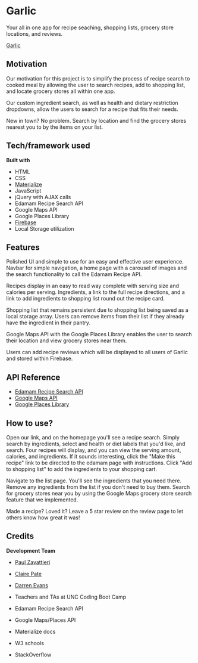 # Garlic

Your all in one app for recipe seaching, shopping lists, grocery store locations, and reviews.

[Garlic](https://paulz92.github.io/garlic/)

## Motivation

Our motivation for this project is to simplify the process of recipe search to cooked meal by allowing the user to search recipes, add to shopping list, and locate grocery stores all within one app. 

Our custom ingredient search, as well as health and dietary restriction dropdowns, allow the users to search for a recipe that fits their needs. 

New in town? No problem. Search by location and find the grocery stores nearest you to by the items on your list.

## Tech/framework used

<b>Built with</b>
- HTML
- CSS
- [Materialize](http://materializecss.com/)
- JavaScript
- jQuery with AJAX calls
- Edamam Recipe Search API
- Google Maps API
- Google Places Library
- [Firebase](https://firebase.google.com/)
- Local Storage utilization

## Features

Polished UI and simple to use for an easy and effective user experience. Navbar for simple navigation, a home page with a carousel of images and the search functionality to call the Edamam Recipe API. 

Recipes display in an easy to read way complete with serving size and calories per serving. Ingredients, a link to the full recipe directions, and a link to add ingredients to shopping list round out the recipe card.

Shopping list that remains persistent due to shopping list being saved as a local storage array. Users can remove items from their list if they already have the ingredient in their pantry.

Google Maps API with the Google Places Library enables the user to search their location and view grocery stores near them.

Users can add recipe reviews which will be displayed to all users of Garlic and stored within Firebase.

## API Reference

- [Edamam Recipe Search API](https://developer.edamam.com/edamam-docs-recipe-api)
- [Google Maps API](https://developers.google.com/maps/documentation/)
- [Google Places Library](https://developers.google.com/maps/documentation/javascript/places)

## How to use?

Open our link, and on the homepage you'll see a recipe search. Simply search by ingredients, select and health or diet labels that you'd like, and search. Four recipes will display, and you can view the serving amount, calories, and ingredients. If it sounds interesting, click the "Make this recipe" link to be directed to the edamam page with instructions. Click "Add to shopping list" to add the ingredients to your shopping cart.

Navigate to the list page. You'll see the ingredients that you need there. Remove any ingredients from the list if you don't need to buy them. Search for grocery stores near you by using the Google Maps grocery store search feature that we implemented.

Made a recipe? Loved it? Leave a 5 star review on the review page to let others know how great it was!


## Credits

<b>Development Team</b>
- [Paul Zavattieri](https://github.com/paulz92)
- [Claire Pate](https://github.com/lcpate)
- [Darren Evans](https://github.com/darrenrevans10)


- Teachers and TAs at UNC Coding Boot Camp
- Edamam Recipe Search API
- Google Maps/Places API
- Materialize docs
- W3 schools
- StackOverflow